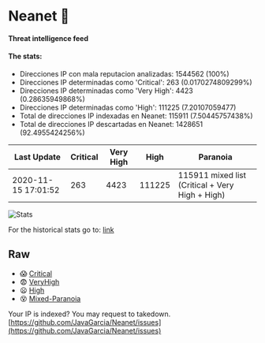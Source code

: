 # Neanet :hocho:
#### Threat intelligence feed
#### The stats:

- Direcciones IP con mala reputacion analizadas: 1544562 (100%)
- Direcciones IP determinadas como 'Critical':  263 (0.0170274809299%)
- Direcciones IP determinadas como 'Very High':  4423 (0.28635949868%)
- Direcciones IP determinadas como 'High':  111225 (7.20107059477)
- Total de direcciones IP indexadas en Neanet:  115911 (7.50445757438%)
- Total de direcciones IP descartadas en Neanet:  1428651 (92.4955424256%)

| Last Update | Critical | Very High | High | Paranoia |
| --- | --- | --- | --- | --- |
| 2020-11-15 17:01:52 | 263 | 4423 | 111225 | 115911 mixed list (Critical + Very High + High)|

![Stats](https://docs.google.com/spreadsheets/d/e/2PACX-1vSnaNMIXVabIpDJjufMlzH7poXnshF3mgd8Is1g9ytUEzVsP5my4Trn8f-xkoLLQ38xpL3HtmUexLo6/pubchart?oid=501124687&format=image)

For the historical stats go to: [link](/stats.csv)
## Raw
- :scream: [Critical](https://raw.githubusercontent.com/JavaGarcia/Neanet/master/blacklists/neanet_critical.txt)
- :fearful: [VeryHigh](https://raw.githubusercontent.com/JavaGarcia/Neanet/master/blacklists/neanet_veryHigh.txtt)
- :frowning: [High](https://raw.githubusercontent.com/JavaGarcia/Neanet/master/blacklists/neanet_high.txt)
- :dizzy_face: [Mixed-Paranoia](https://raw.githubusercontent.com/JavaGarcia/Neanet/master/blacklists/neanet_all.txt)


Your IP is indexed? You may request to takedown. [https://github.com/JavaGarcia/Neanet/issues](https://github.com/JavaGarcia/Neanet/issues)





















































































































































































































































































































































































































































































































































































































































































































































































































































































































































































































































































































































































































































































































































































































































































































































































































































































































































































































































































































































































































































































































































































































































